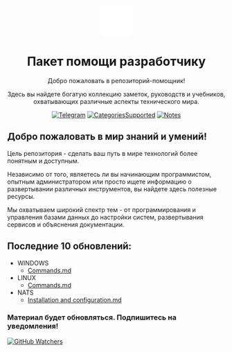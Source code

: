 <p align="center">
<img src="https://github.com/morington/help/blob/main/images/icons8-helper-100.png?raw=true" alt="HelperIcon" width=70>
<h1 align="center">Пакет помощи разработчику</h1>
<p align="center">Добро пожаловать в репозиторий-помощник!</p>
<p align="center">Здесь вы найдете богатую коллекцию заметок, руководств и учебников, охватывающих различные аспекты технического мира.</p>
</p>

<p align="center">
<a href="https://t.me/dev_survival"><img src="https://img.shields.io/badge/Telegram-blue?logo=telegram&logoColor=white" alt="Telegram"/></a>
<a href="https://github.com/morington/help"><img src="https://img.shields.io/badge/Поддерживаемые_категории-3-blue" alt="CategoriesSupported"/></a>
<a href="https://github.com/morington/help"><img src="https://img.shields.io/badge/Заметок-3-blue" alt="Notes"/></a>
</p>

## Добро пожаловать в мир знаний и умений!

Цель репозитория - сделать ваш путь в мире технологий более понятным и доступным. 

Независимо от того, являетесь ли вы начинающим программистом, опытным администратором или просто ищете информацию о развертывании различных инструментов, вы найдете здесь полезные ресурсы.

Мы охватываем широкий спектр тем - от программирования и управления базами данных до настройки систем, развертывания сервисов и объяснения документации.

## Последние 10 обновлений:
- WINDOWS
  - <a href="https://github.com/morington/help/blob/main/WINDOWS/Commands.md">Commands.md</a>
- LINUX
  - <a href="https://github.com/morington/help/blob/main/LINUX/Commands.md">Commands.md</a>
- NATS
  - <a href="https://github.com/morington/help/blob/main/NATS/Installation%20and%20configuration.md">Installation and configuration.md</a>

### Материал будет обновляться. Подпишитесь на уведомления!
[![GitHub Watchers](https://img.shields.io/github/watchers/morington/help.svg?style=social&label=Watch)](https://github.com/morington/help)
